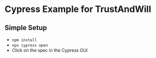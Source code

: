 # Cypress Example for TrustAndWill

## Simple Setup

* `npm install`
* `npx cypress open`
* Click on the spec in the Cypress GUI